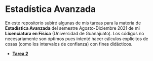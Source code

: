 # Estadística Avanzada
En este repositorio subiré algunas de mis tareas para la materia de __Estadística Avanzada__ del semestre Agosto-Diciembre 2021 de mi __Licenciatura en Física__ (Universidad de Guanajuato). Los códigos no necesariamente son óptimos pues intenté hacer cálculos explícitos de cosas (como los intervalos de confianza) con fines didácticos.

- [__Tarea 2__](/Tarea_2/Readme.md)

